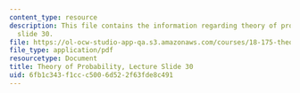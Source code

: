 ```yaml
---
content_type: resource
description: This file contains the information regarding theory of probability, lecture
  slide 30.
file: https://ol-ocw-studio-app-qa.s3.amazonaws.com/courses/18-175-theory-of-probability-spring-2014/6fb1c343f1ccc5006d522f63fde8c491_MIT18_175S14_Lecture30.pdf
file_type: application/pdf
resourcetype: Document
title: Theory of Probability, Lecture Slide 30
uid: 6fb1c343-f1cc-c500-6d52-2f63fde8c491
---
```

